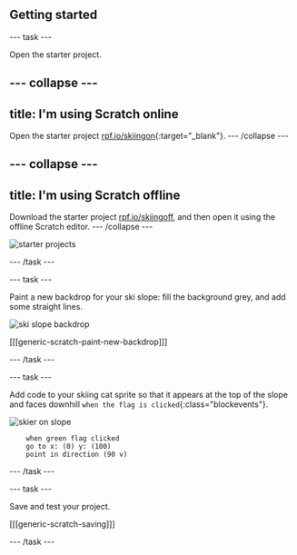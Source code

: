 ## Getting started

--- task ---

Open the starter project.

--- collapse ---
---
title: I'm using Scratch online
---
Open the starter project [rpf.io/skiingon](http://rpf.io/skiingon){:target="_blank"}.
--- /collapse ---

--- collapse ---
---
title: I'm using Scratch offline
---
Download the starter project [rpf.io/skiingoff](http://rpf.io/skiingoff), and then open it using the offline Scratch editor.
--- /collapse ---

![starter projects](images/starter_project.png)

--- /task ---

--- task ---

Paint a new backdrop for your ski slope: fill the background grey, and add some straight lines.

![ski slope backdrop](images/backdrop.png)

[[[generic-scratch-paint-new-backdrop]]]

--- /task ---

--- task ---

Add code to your skiing cat sprite so that it appears at the top of the slope and faces downhill `when the flag is clicked`{:class="blockevents"}.

![skier on slope](images/skier_on_the_slope.png)

```blocks
	when green flag clicked
	go to x: (0) y: (100)
	point in direction (90 v)
```

--- /task ---

--- task ---

Save and test your project.

[[[generic-scratch-saving]]]

--- /task ---
